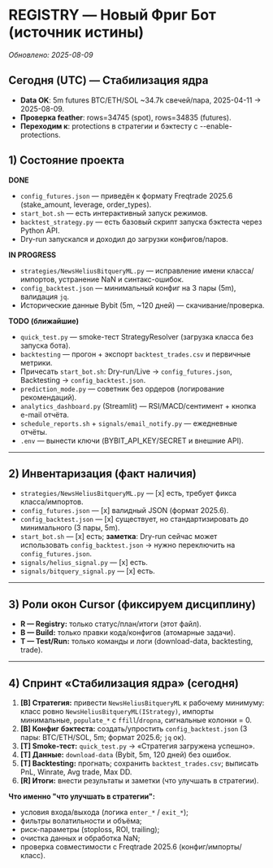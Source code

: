 # REGISTRY — Новый Фриг Бот (источник истины)

_Обновлено: 2025-08-09_

## Сегодня (UTC) — Стабилизация ядра

- **Data OK**: 5m futures BTC/ETH/SOL ~34.7k свечей/пара, 2025-04-11 → 2025-08-09.
- **Проверка feather**: rows=34745 (spot), rows=34835 (futures).
- **Переходим к**: protections в стратегии и бэктесту с --enable-protections.

## 1) Состояние проекта
**DONE**
- `config_futures.json` — приведён к формату Freqtrade 2025.6 (stake_amount, leverage, order_types).
- `start_bot.sh` — есть интерактивный запуск режимов.
- `backtest_strategy.py` — есть базовый скрипт запуска бэктеста через Python API.
- Dry-run запускался и доходил до загрузки конфигов/паров.

**IN PROGRESS**
- `strategies/NewsHeliusBitqueryML.py` — исправление имени класса/импортов, устранение NaN и синтакс-ошибок.
- `config_backtest.json` — минимальный конфиг на 3 пары (5m), валидация `jq`.
- Исторические данные Bybit (5m, ~120 дней) — скачивание/проверка.

**TODO (ближайшие)**
- `quick_test.py` — smoke-тест StrategyResolver (загрузка класса без запуска бота).
- `backtesting` — прогон + экспорт `backtest_trades.csv` и первичные метрики.
- Причесать `start_bot.sh`: Dry-run/Live → `config_futures.json`, Backtesting → `config_backtest.json`.
- `prediction_mode.py` — советник без ордеров (логирование рекомендаций).
- `analytics_dashboard.py` (Streamlit) — RSI/MACD/сентимент + кнопка e-mail отчёта.
- `schedule_reports.sh` + `signals/email_notify.py` — ежедневные отчёты.
- `.env` — вынести ключи (BYBIT_API_KEY/SECRET и внешние API).

---

## 2) Инвентаризация (факт наличия)
- `strategies/NewsHeliusBitqueryML.py` — [x] есть, требует фикса класса/импортов.
- `config_futures.json` — [x] валидный JSON (формат 2025.6).
- `config_backtest.json` — [x] существует, но стандартизировать до минимального (3 пары, 5m).
- `start_bot.sh` — [x] есть; **заметка**: Dry-run сейчас может использовать `config_backtest.json` → нужно переключить на `config_futures.json`.
- `signals/helius_signal.py` — [x] есть.
- `signals/bitquery_signal.py` — [x] есть.

---

## 3) Роли окон Cursor (фиксируем дисциплину)
- **R — Registry:** только статус/план/итоги (этот файл).
- **B — Build:** только правки кода/конфигов (атомарные задачи).
- **T — Test/Run:** только команды и логи (download-data, backtesting, trade).

---

## 4) Спринт «Стабилизация ядра» (сегодня)
1. **[B] Стратегия:** привести `NewsHeliusBitqueryML` к рабочему минимуму:  
   класс ровно `NewsHeliusBitqueryML(IStrategy)`, импорты минимальные, `populate_*` с `ffill`/`dropna`, сигнальные колонки = 0.
2. **[B] Конфиг бэктеста:** создать/упростить `config_backtest.json` (3 пары: BTC/ETH/SOL, 5m; формат 2025.6; `jq` ок).
3. **[T] Smoke-тест:** `quick_test.py` → «Стратегия загружена успешно».
4. **[T] Данные:** `download-data` (Bybit, 5m, 120 дней) без ошибок.
5. **[T] Backtesting:** прогнать; сохранить `backtest_trades.csv`; выписать PnL, Winrate, Avg trade, Max DD.
6. **[R] Итоги:** внести результаты и заметки (что улучшать в стратегии).

**Что именно "что улучшать в стратегии":**
- условия входа/выхода (логика `enter_*` / `exit_*`);
- фильтры волатильности и объёма;
- риск-параметры (stoploss, ROI, trailing);
- очистка данных и обработка NaN;
- проверка совместимости с Freqtrade 2025.6 (конфиг/импорты/класс).
